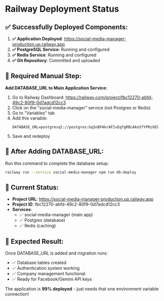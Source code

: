 # Railway Deployment Status

## ✅ Successfully Deployed Components:

1. **✅ Application Deployed**: https://social-media-manager-production.up.railway.app
2. **✅ PostgreSQL Service**: Running and configured
3. **✅ Redis Service**: Running and configured
4. **✅ Git Repository**: Committed and uploaded

## 🔧 Required Manual Step:

**Add DATABASE_URL to Main Application Service:**

1. Go to Railway Dashboard: https://railway.com/project/fbc12270-abfd-49c2-80f9-0d7adcd12cc3
2. Click on the "social-media-manager" service (not Postgres or Redis)
3. Go to "Variables" tab
4. Add this variable:
   ```
   DATABASE_URL=postgresql://postgres:GqSnBFAkrAFIvEqfgRBcAknSfYPRzXQl@postgres.railway.internal:5432/railway
   ```
5. Save and redeploy

## 🚀 After Adding DATABASE_URL:

Run this command to complete the database setup:
```bash
railway run --service social-media-manager npm run db:deploy
```

## 📱 Current Status:

- **Project URL**: https://social-media-manager-production.up.railway.app
- **Project ID**: fbc12270-abfd-49c2-80f9-0d7adcd12cc3
- **Services**: 
  - ✅ social-media-manager (main app)
  - ✅ Postgres (database)
  - ✅ Redis (caching)

## 🎯 Expected Result:

Once DATABASE_URL is added and migration runs:
- ✅ Database tables created
- ✅ Authentication system working
- ✅ Company management functional
- ✅ Ready for Facebook/Gemini API keys

The application is **99% deployed** - just needs that one environment variable connection!